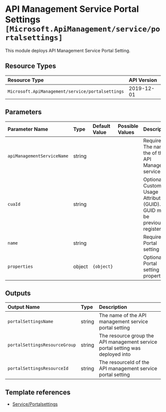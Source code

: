 # API Management Service Portal Settings `[Microsoft.ApiManagement/service/portalsettings]`

This module deploys API Management Service Portal Setting.

## Resource Types

| Resource Type | API Version |
| :-- | :-- |
| `Microsoft.ApiManagement/service/portalsettings` | 2019-12-01 |

## Parameters

| Parameter Name | Type | Default Value | Possible Values | Description |
| :-- | :-- | :-- | :-- | :-- |
| `apiManagementServiceName` | string |  |  | Required. The name of the of the API Management service. |
| `cuaId` | string |  |  | Optional. Customer Usage Attribution ID (GUID). This GUID must be previously registered |
| `name` | string |  |  | Required. Portal setting name |
| `properties` | object | `{object}` |  | Optional. Portal setting properties. |


## Outputs

| Output Name | Type | Description |
| :-- | :-- | :-- |
| `portalSettingsName` | string | The name of the API management service portal setting |
| `portalSettingsResourceGroup` | string | The resource group the API management service portal setting was deployed into |
| `portalSettingsResourceId` | string | The resourceId of the API management service portal setting |

## Template references

- [Service/Portalsettings](https://docs.microsoft.com/en-us/azure/templates/Microsoft.ApiManagement/2019-12-01/service/portalsettings)
